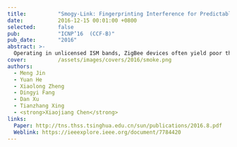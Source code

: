 ```yaml
---
title:          "Smogy-Link: Fingerprinting Interference for Predictable Wireless Concurrency"
date:           2016-12-15 00:01:00 +0800
selected:       false
pub:            "ICNP’16  (CCF-B)"
pub_date:       "2016"
abstract: >-
  Operating in unlicensed ISM bands, ZigBee devices often yield poor throughput and packet reception ratio due to the interference from ever increasing wireless devices in 2.4 GHz band. Although there have been many efforts made for interference avoidance, they come at the cost of miscellaneous overhead, which oppositely hurts channel utilization. Our empirical results show that, a specific interference is likely to have different influence on different outbound links of a ZigBee sender, which indicates the chance of concurrent transmissions. Based on this insight, we propose Smoggy-Link, a practical protocol to exploit the potential concurrency for adaptive ZigBee transmissions under harsh interference. Smoggy-Link maintains an accurate link model to describe and trace the relationship between interference and link quality of the sender's outbound links. With such a link model, Smoggy-Link can obtain fine-grained spatiotemporal link information through a low-cost interference identification method. The link information is further utilized for adaptive link selection and intelligent transmission schedule. We implement and evaluate a prototype of our approach with TinyOS and TelosB motes. The evaluation results show that Smoggy-Link has consistent improvements in both throughput and packet reception ratio under interference from various interferer.
cover:          /assets/images/covers/2016/smoke.png
authors:
  - Meng Jin
  - Yuan He
  - Xiaolong Zheng
  - Dingyi Fang
  - Dan Xu
  - Tianzhang Xing
  - <strong>Xiaojiang Chen</strong>
links:
  Paper: http://tns.thss.tsinghua.edu.cn/sun/publications/2016.8.pdf
  Weblink: https://ieeexplore.ieee.org/document/7784420
---
```

